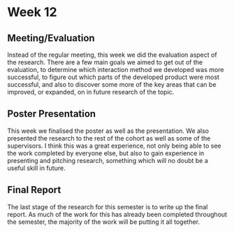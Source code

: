 # Week 12
## Meeting/Evaluation
Instead of the regular meeting, this week we did the evaluation aspect of the research. There are a few main goals we aimed to get out of the evaluation, to determine which interaction method we developed was more successful, to figure out which parts of the developed product were most successful, and also to discover some more of the key areas that can be improved, or expanded, on in future research of the topic.

## Poster Presentation
This week we finalised the poster as well as the presentation. We also presented the research to the rest of the cohort as well as some of the supervisors. I think this was a great experience, not only being able to see the work completed by everyone else, but also to gain experience in presenting and pitching research, something which will no doubt be a useful skill in future.

## Final Report
The last stage of the research for this semester is to write up the final report. As much of the work for this has already been completed throughout the semester, the majority of the work will be putting it all together.
